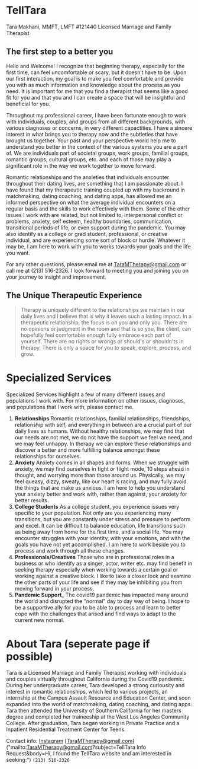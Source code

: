 # TellTara
Tara Makhani, MMFT, LMFT #121440
Licensed Marriage and Family Therapist

## The first step to a better you

Hello and Welcome! I recognize that beginning therapy, especially for the first time, can feel uncomfortable or scary, but it doesn’t have to be. Upon our first interaction, my goal is to make you feel comfortable and provide you with as much information and knowledge about the process as you need. It is important for me that you find a therapist that seems like a good fit for you and that you and I can create a space that will be insightful and beneficial for you. 

Throughout my professional career, I have been fortunate enough to work with individuals, couples, and groups from all different backgrounds, with various diagnoses or concerns, in very different capactities. I have a sincere interest in what brings you to therapy now and the subtleties that have brought us together. Your past and your perspective world help me to understand you better in the context of the various systems you are a part of. We are individuals part of societal groups, work groups, familial groups, romantic groups, cultural groups, etc. and each of those may play a significant role in the way we work together to move forward.

Romantic relationships and the anxieties that individuals encounter throughout their dating lives, are something that I am passionate about. I have found that my therapeutic training coupled up with my backround in matchmaking, dating coaching, and dating apps, has allowed me an informed perspective on what the average individual encounters on a regular basis and the skills to work effectively with them. Some of the other issues I work with are related, but not limited to, interpersonal conflict or problems, anxiety, self esteem, healthy boundaries, communication, transitional periods of life, or even support during the pandemic. You may also identify as a college or grad student, professional, or creative individual, and are experiencing some sort of block or hurdle.  Whatever it may be, I am here to work with you to works towards your goals and the life you want. 

For any other questions, please email me at TaraMTherapy@gmail.com or call me at (213) 516-2326. I look forward to meeting you and joining you on your journey to insight and improvement.

## The Unique Therapeutic Experience

>Therapy is uniquely different to the relationships we maintain in our daily lives and I believe that is why it leaves such a lasting impact. In a therapeutic relationship, the focus is on you and only you. There are no opinions or judgment in the room and that is so you, the client, can hopefully feel comfortable enough fully embrace each part of yourself. There are no rights or wrongs or should's or shouldn'ts in therapy. There is only a space for you to speak, explore, process, and grow.

# Specialized Services

Specialized Services highlight a few of many different issues and populations I work with. For more information on other issues, diagnoses, and populations that I work with, please contact me.

1. __Relationships__ Romantic relationships, familial relationships, friendships, relationship with self, and everything in between are a crucial part of our daily lives as humans. Without healthy relationships, we may find that our needs are not met, we do not have the support we feel we need, and we may feel unhappy. In therapy we can explore these relationships and discover a better and more fulfilling balance amongst these relationships for ourselves.
 2.  __Anxiety__ Anxiety comes in all shapes and forms. When we struggle with anxiety, we may find ourselves  in fight or flight mode, 10 steps ahead in thought, and worrying more than those around us. Physically, we may feel queasy, dizzy, sweaty, like our heart is racing, and may fully avoid the things that are make us anxious. I am here to help you understand your anxiety better and work with, rather than against, your anxiety for better results.
 3. __College Students__ As a college student, you experience issues very specific to your population. Not only are you experiencing many transitions, but you are constantly under stress and pressure to perform and excel. It can be difficult to balance education, life transitions such as being away from home for the first time, and a social life. You may encounter struggles with your identity, with your emotions, and with the goals you have not yet accomplished. I am here to work beside you to process and work through all these changes.
 4. __Professionals/Creatives__ Those who are in professional roles in a business or who identify as a singer, actor, writer etc. may find benefit in seeking therapy especially when working towards a certain goal or working against a creative block. I like to take a closer look and examine the other parts of your life and see if they may be inhibiting you from moving forward in your process.
 5. __Pandemic Support___ The covid19 pandemic has impacted many around the world and disrupted the "normal" day to day way of being. I hope to be a supportive ally for you to be able to process and learn to better cope with the challenges that arised and find ways to adapt to the current new normal.
 

# About Tara (seperate page if possible)
Tara is a Licensed Marriage and Family Therapist working with individuals and couples virtually throughout California during the Covid19 pandemic. During her undergraduate career, Tara developed a strong curiousity and interest in romantic relationships, which led to various projects, an internship at the Campus Assault Resource and Education Center, and soon expanded into the world of matchmaking, dating coaching, and dating apps. Tara then attended the University of Southern California for her masters degree and completed her traineeship at the West Los Angeles Community College. After graduation, Tara began working in Private Practice and a Inpatient Residential Treatment Center for Teens.  


Contact info:
[Instagram](https://www.instagram.com/taramtherapy/)
[TaraMTherapy@gmail.com]("mailto:TaraMTherapy@gmail.com?subject=TellTara Info Request&body=Hi, I found the TellTara website and am interested in seeking:")
`(213) 516-2326`
